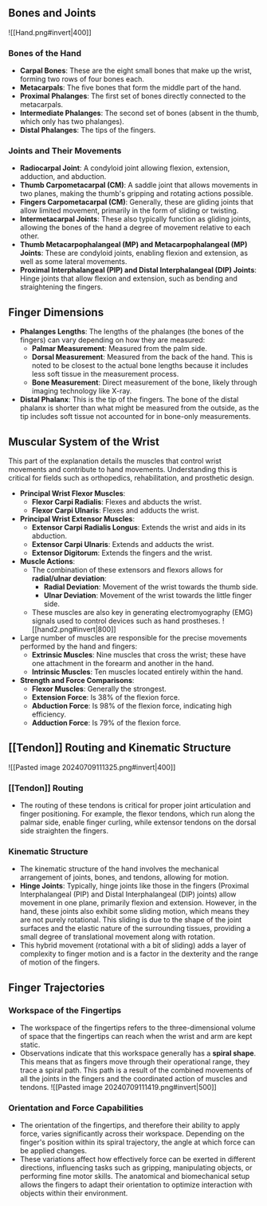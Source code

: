 ## Bones and Joints
![[Hand.png#invert|400]]
### Bones of the Hand
- **Carpal Bones**: These are the eight small bones that make up the wrist, forming two rows of four bones each.
- **Metacarpals**: The five bones that form the middle part of the hand.
- **Proximal Phalanges**: The first set of bones directly connected to the metacarpals.
- **Intermediate Phalanges**: The second set of bones (absent in the thumb, which only has two phalanges).
- **Distal Phalanges**: The tips of the fingers.
### Joints and Their Movements
- **Radiocarpal Joint**: A condyloid joint allowing flexion, extension, adduction, and abduction.
- **Thumb Carpometacarpal (CM)**: A saddle joint that allows movements in two planes, making the thumb's gripping and rotating actions possible.
- **Fingers Carpometacarpal (CM)**: Generally, these are gliding joints that allow limited movement, primarily in the form of sliding or twisting.
- **Intermetacarpal Joints**: These also typically function as gliding joints, allowing the bones of the hand a degree of movement relative to each other.
- **Thumb Metacarpophalangeal (MP) and Metacarpophalangeal (MP) Joints**: These are condyloid joints, enabling flexion and extension, as well as some lateral movements.
- **Proximal Interphalangeal (PIP) and Distal Interphalangeal (DIP) Joints**: Hinge joints that allow flexion and extension, such as bending and straightening the fingers.
## Finger Dimensions
- **Phalanges Lengths**: The lengths of the phalanges (the bones of the fingers) can vary depending on how they are measured:
  - **Palmar Measurement**: Measured from the palm side.
  - **Dorsal Measurement**: Measured from the back of the hand. This is noted to be closest to the actual bone lengths because it includes less soft tissue in the measurement process.
  - **Bone Measurement**: Direct measurement of the bone, likely through imaging technology like X-ray.
- **Distal Phalanx**: This is the tip of the fingers. The bone of the distal phalanx is shorter than what might be measured from the outside, as the tip includes soft tissue not accounted for in bone-only measurements.
## Muscular System of the Wrist
This part of the explanation details the muscles that control wrist movements and contribute to hand movements. Understanding this is critical for fields such as orthopedics, rehabilitation, and prosthetic design.
- **Principal Wrist Flexor Muscles**:
  - **Flexor Carpi Radialis**: Flexes and abducts the wrist.
  - **Flexor Carpi Ulnaris**: Flexes and adducts the wrist.
- **Principal Wrist Extensor Muscles**:
  - **Extensor Carpi Radialis Longus**: Extends the wrist and aids in its abduction.
  - **Extensor Carpi Ulnaris**: Extends and adducts the wrist.
  - **Extensor Digitorum**: Extends the fingers and the wrist.
- **Muscle Actions**:
  - The combination of these extensors and flexors allows for **radial/ulnar deviation**:
    - **Radial Deviation**: Movement of the wrist towards the thumb side.
    - **Ulnar Deviation**: Movement of the wrist towards the little finger side.
  - These muscles are also key in generating electromyography (EMG) signals used to control devices such as hand prostheses.
![[hand2.png#invert|800]]
- Large number of muscles are responsible for the precise movements performed by the hand and fingers:
  - **Extrinsic Muscles**: Nine muscles that cross the wrist; these have one attachment in the forearm and another in the hand.
  - **Intrinsic Muscles**: Ten muscles located entirely within the hand.
- **Strength and Force Comparisons**:
  - **Flexor Muscles**: Generally the strongest.
  - **Extension Force**: Is 38% of the flexion force.
  - **Abduction Force**: Is 98% of the flexion force, indicating high efficiency.
  - **Adduction Force**: Is 79% of the flexion force.
## [[Tendon]] Routing and Kinematic Structure
![[Pasted image 20240709111325.png#invert|400]]
### [[Tendon]] Routing
- The routing of these tendons is critical for proper joint articulation and finger positioning. For example, the flexor tendons, which run along the palmar side, enable finger curling, while extensor tendons on the dorsal side straighten the fingers.
### Kinematic Structure
- The kinematic structure of the hand involves the mechanical arrangement of joints, bones, and tendons, allowing for motion.
- **Hinge Joints**: Typically, hinge joints like those in the fingers (Proximal Interphalangeal (PIP) and Distal Interphalangeal (DIP) joints) allow movement in one plane, primarily flexion and extension. However, in the hand, these joints also exhibit some sliding motion, which means they are not purely rotational. This sliding is due to the shape of the joint surfaces and the elastic nature of the surrounding tissues, providing a small degree of translational movement along with rotation.
- This hybrid movement (rotational with a bit of sliding) adds a layer of complexity to finger motion and is a factor in the dexterity and the range of motion of the fingers.
## Finger Trajectories
### Workspace of the Fingertips
- The workspace of the fingertips refers to the three-dimensional volume of space that the fingertips can reach when the wrist and arm are kept static.
- Observations indicate that this workspace generally has a **spiral shape**. This means that as fingers move through their operational range, they trace a spiral path. This path is a result of the combined movements of all the joints in the fingers and the coordinated action of muscles and tendons.
![[Pasted image 20240709111419.png#invert|500]]
### Orientation and Force Capabilities
- The orientation of the fingertips, and therefore their ability to apply force, varies significantly across their workspace. Depending on the finger's position within its spiral trajectory, the angle at which force can be applied changes.
- These variations affect how effectively force can be exerted in different directions, influencing tasks such as gripping, manipulating objects, or performing fine motor skills. The anatomical and biomechanical setup allows the fingers to adapt their orientation to optimize interaction with objects within their environment.